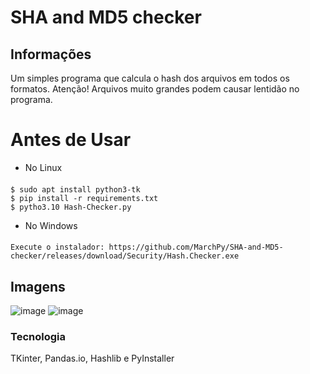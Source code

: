 # SHA and MD5 checker

## Informações
Um simples programa que calcula o hash dos arquivos em todos os formatos. Atenção! Arquivos muito grandes podem causar lentidão no programa.

# Antes de Usar
- No Linux
####
    $ sudo apt install python3-tk
    $ pip install -r requirements.txt
    $ pytho3.10 Hash-Checker.py
    
- No Windows
####
    Execute o instalador: https://github.com/MarchPy/SHA-and-MD5-checker/releases/download/Security/Hash.Checker.exe
## Imagens
![image](https://user-images.githubusercontent.com/62616207/181866719-bec5ec2d-bcb5-4d45-90a7-5298bfc1be55.png)
![image](https://user-images.githubusercontent.com/62616207/181866716-48a7c86e-39bd-425d-b35c-2bce0833de47.png)


### Tecnologia
TKinter, Pandas.io, Hashlib e PyInstaller
